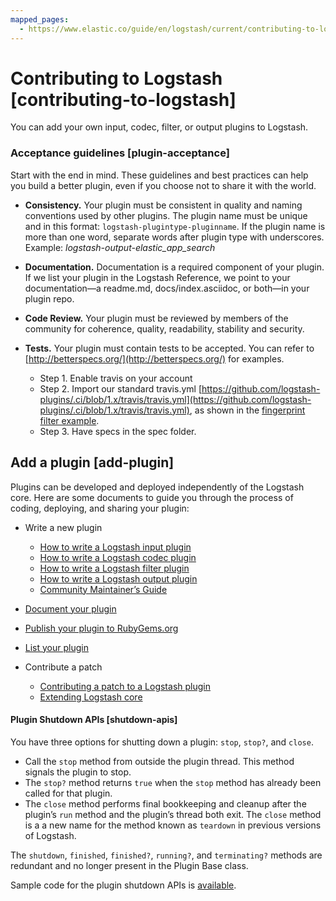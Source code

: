 ```yaml
---
mapped_pages:
  - https://www.elastic.co/guide/en/logstash/current/contributing-to-logstash.html
---
```


# Contributing to Logstash [contributing-to-logstash]

You can add your own input, codec, filter, or output plugins to Logstash.


### Acceptance guidelines [plugin-acceptance]

Start with the end in mind. These guidelines and best practices can help you build a better plugin, even if you choose not to share it with the world.

* **Consistency.** Your plugin must be consistent in quality and naming conventions used by other plugins. The plugin name must be unique and in this format: `logstash-plugintype-pluginname`. If the plugin name is more than one word, separate words after plugin type with underscores. Example: *logstash-output-elastic_app_search*
* **Documentation.** Documentation is a required component of your plugin. If we list your plugin in the Logstash Reference, we point to your documentation—​a readme.md, docs/index.asciidoc, or both—​in your plugin repo.
* **Code Review.** Your plugin must be reviewed by members of the community for coherence, quality, readability, stability and security.
* **Tests.** Your plugin must contain tests to be accepted. You can refer to [http://betterspecs.org/](http://betterspecs.org/) for examples.

    * Step 1. Enable travis on your account
    * Step 2. Import our standard travis.yml [https://github.com/logstash-plugins/.ci/blob/1.x/travis/travis.yml](https://github.com/logstash-plugins/.ci/blob/1.x/travis/travis.yml), as shown in the [fingerprint filter example](https://github.com/logstash-plugins/logstash-filter-fingerprint/blob/main/.travis.yml).
    * Step 3. Have specs in the spec folder.



## Add a plugin [add-plugin]

Plugins can be developed and deployed independently of the Logstash core. Here are some documents to guide you through the process of coding, deploying, and sharing your plugin:

* Write a new plugin

    * [How to write a Logstash input plugin](/extend/input-new-plugin.md)
    * [How to write a Logstash codec plugin](/extend/codec-new-plugin.md)
    * [How to write a Logstash filter plugin](/extend/filter-new-plugin.md)
    * [How to write a Logstash output plugin](/extend/output-new-plugin.md)
    * [Community Maintainer’s Guide](/extend/community-maintainer.md)

* [Document your plugin](/extend/plugin-doc.md)
* [Publish your plugin to RubyGems.org](/extend/publish-plugin.md)
* [List your plugin](/extend/plugin-listing.md)
* Contribute a patch

    * [Contributing a patch to a Logstash plugin](/extend/contributing-patch-plugin.md)
    * [Extending Logstash core](/extend/contribute-to-core.md)



#### Plugin Shutdown APIs [shutdown-apis]

You have three options for shutting down a plugin: `stop`, `stop?`, and `close`.

* Call the `stop` method from outside the plugin thread. This method signals the plugin to stop.
* The `stop?` method returns `true` when the `stop` method has already been called for that plugin.
* The `close` method performs final bookkeeping and cleanup after the plugin’s `run` method and the plugin’s thread both exit. The `close` method is a a new name for the method known as `teardown` in previous versions of Logstash.

The `shutdown`, `finished`, `finished?`, `running?`, and `terminating?` methods are redundant and no longer present in the Plugin Base class.

Sample code for the plugin shutdown APIs is [available](https://github.com/logstash-plugins/logstash-input-example/blob/main/lib/logstash/inputs/example.rb).
